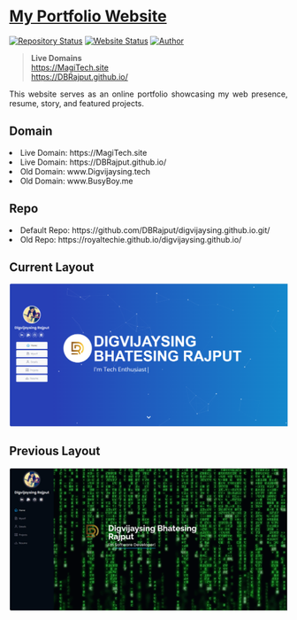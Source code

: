 # <a href="https://DBRajput.github.io/" target="_blank">My Portfolio Website</a>

[![Repository Status](https://img.shields.io/badge/Repository%20Status-Maintained-dark%20green.svg)](https://github.com/DBRajput/DBRajput.github.io)
[![Website Status](https://img.shields.io/badge/Website%20Status-Online-green)](https://DBRajput.github.io/)
[![Author](https://img.shields.io/badge/Author-Digvijaysing%20Rajput-blue.svg)](https://github.com/DBRajput)

> <b>Live Domains</b>  
> https://MagiTech.site  
> https://DBRajput.github.io/

 <p align="justify">This website serves as an online portfolio showcasing my web presence, resume, story, and featured projects.</p>

## Domain

<li>Live Domain: https://MagiTech.site</li>
<li>Live Domain: https://DBRajput.github.io/</li>
<li>Old Domain: www.Digvijaysing.tech</li>
<li>Old Domain: www.BusyBoy.me</li>

## Repo

<li>Default Repo: https://github.com/DBRajput/digvijaysing.github.io.git/</li>
<li>Old Repo: https://royaltechie.github.io/digvijaysing.github.io/</li>

## Current Layout

![New Website Layout](/assets/img/new_website.png)

## Previous Layout

![Website Layout](/assets/img/Website.png)

